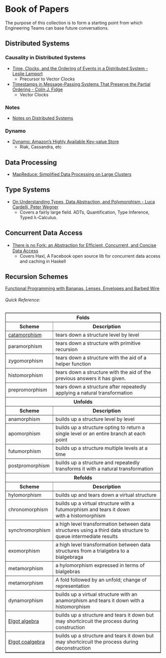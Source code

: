 # Book of Papers

The purpose of this collection is to form a starting point from which Engineering Teams can base future conversations.

## Distributed Systems

### Causality in Distributed Systems

* [Time, Clocks, and the Ordering of Events in a Distributed System - Leslie Lamport](https://raw.githubusercontent.com/ChristopherBiscardi/papers/master/papers/time-clocks-and-the-ordering-of-events-in-a-distributed-system.pdf)
  - Precursor to Vector Clocks
* [Timestamps in Message-Passing Systems That Preserve the Partial Ordering - Colin J. Fidge](https://raw.githubusercontent.com/ChristopherBiscardi/papers/master/papers/timestamps-in-message-passing-systems-that-preserve-the-partial-ordering.pdf)
  - Vector Clocks

### Notes
* [Notes on Distributed Systems](https://raw.githubusercontent.com/ChristopherBiscardi/papers/master/papers/notes-on-distributed-systems.pdf)

### Dynamo
* [Dynamo: Amazon’s Highly Available Key-value Store](https://raw.githubusercontent.com/ChristopherBiscardi/papers/master/papers/dynamo.pdf)
  - Riak, Cassandra, etc

## Data Processing

* [MapReduce: Simplified Data Processing on Large Clusters](http://research.google.com/archive/mapreduce.html)

## Type Systems

* [On Understanding Types, Data Abstraction, and Polymorphism - Luca Cardelli, Peter Wegner](https://raw.githubusercontent.com/ChristopherBiscardi/papers/master/papers/on-understanding-types-data-abstraction-and-polymorphism.pdf)
  - Covers a fairly large field. ADTs, Quantification, Type Inference, Typed λ-Calculus.
  
## Concurrent Data Access

* [There is no Fork: an Abstraction for Efﬁcient, Concurrent, and Concise Data Access](https://raw.githubusercontent.com/ChristopherBiscardi/papers/master/papers/there-is-no-fork-an-abstraction-for-efficient-concurrent-and-concise-data-access)
  - Covers Haxl, A Facebook open source lib for concurrent data access and caching in Haskell
  
## Recursion Schemes

[Functional Programming with Bananas, Lenses, Envelopes and Barbed Wire](https://raw.githubusercontent.com/ChristopherBiscardi/papers/master/papers/functional-programming-with-bananas-lenses-envelopes-and-barbed-wire.pdf)

###### Quick Reference:
<table border="1">
<tbody><tr>
<th colspan="3">Folds</th>
</tr>
<tr>
<th>Scheme</th>
<th>Description</th>
</tr>
<tr>
<td><a href="http://knol.google.com/k/edward-kmett/catamorphisms/">catamorphism</a></td>
<td>tears down a structure level by level</td>
</tr>
<tr>
<td>paramorphism</td>
<td>tears down a structure with primitive recursion</td>
</tr>
<tr>
<td>zygomorphism</td>
<td>tears down a structure with the aid of a helper function</td>
</tr>
<tr>
<td>histomorphism</td>
<td>tears down a structure with the aid of the previous answers it has given.  </td>
</tr>
<tr>
<td>prepromorphism</td>
<td>tears down a structure after repeatedly applying a natural transformation</td>
</tr>
<tr>
<th colspan="3">Unfolds</th>
</tr>
<tr>
<th>Scheme</th>
<th>Description</th>
</tr>
<tr>
<td>anamorphism</td>
<td>builds up a structure level by level</td>
</tr>
<tr>
<td>apomorphism</td>
<td>builds up a structure opting to return a single level or an entire branch at each point</td>
</tr>
<tr>
<td>futumorphism</td>
<td>builds up a structure multiple levels at a time </td>
</tr>
<tr>
<td>postpromorphism</td>
<td>builds up a structure and repeatedly transforms it with a natural transformation</td>
</tr>
<tr>
<th colspan="3">Refolds</th>
</tr>
<tr>
<th>Scheme</th>
<th>Description</th>
</tr>
<tr>
<td>hylomorphism</td>
<td>builds up and tears down a virtual structure</td>
</tr>
<tr>
<td>chronomorphism</td>
<td>builds up a virtual structure with a futumorphism and tears it down<br>
  with a histomorphism</td>
</tr>
<tr>
<td>synchromorphism</td>
<td>a high level transformation between data structures using a third data structure to queue intermediate results</td>
</tr>
<tr>
<td>exomorphism</td>
<td>a high level transformation between data structures from a trialgebra to a bialgebraga</td>
</tr>
<tr>
<td>metamorphism</td>
<td>a hylomorphism expressed in terms of bialgebras</td>
</tr>
<tr>
<td>metamorphism</td>
<td>A fold followed by an unfold; change of representation</td>
</tr>
<tr>
<td>dynamorphism</td>
<td>builds up a virtual structure with an anamorphism and tears it down with a histomorphism</td>
</tr>
<tr>
<td><a href="http://arxiv.org/abs/cs/0609040">Elgot algebra</a></td>
<td>builds up a structure and tears it down but may shortcircuit the process during construction</td>
</tr>
<tr>
<td><a href="http://comonad.com/reader/2008/elgot-coalgebras/">Elgot coalgebra</a></td>
<td>builds up a structure and tears it down but may shortcircuit the process during deconstruction</td>
</tr>
</tbody></table>
